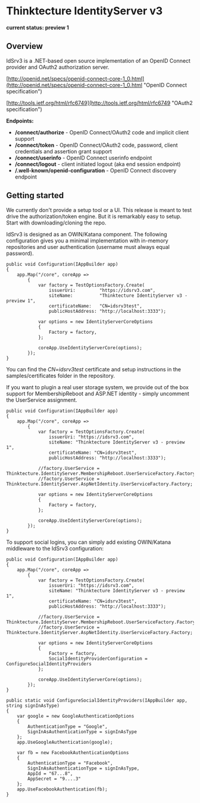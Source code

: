 # Thinktecture IdentityServer v3 #

**current status: preview 1**

## Overview ##

IdSrv3 is a .NET-based open source implementation of an OpenID Connect provider and OAuth2 authorization server.

[http://openid.net/specs/openid-connect-core-1_0.html](http://openid.net/specs/openid-connect-core-1_0.html "OpenID Connect specification")

[http://tools.ietf.org/html/rfc6749](http://tools.ietf.org/html/rfc6749 "OAuth2 specification")


**Endpoints:**

* **/connect/authorize** - OpenID Connect/OAuth2 code and implicit client support
* **/connect/token** - OpenID Connect/OAuth2 code, password, client credentials and assertion grant support
* **/connect/userinfo** - OpenID Connect userinfo endpoint
* **/connect/logout** - client initiated logout (aka end session endpoint)
* **/.well-known/openid-configuration** - OpenID Connect discovery endpoint

## Getting started ##
We currently don't provide a setup tool or a UI. This release is meant to test drive the authorization/token engine. But it is remarkably easy to setup. Start with downloading/cloning the repo.

IdSrv3 is designed as an OWIN/Katana component. The following configuration gives you a minimal implementation with in-memory repositories and user authentication (username must always equal password).

	public void Configuration(IAppBuilder app)
	{
	    app.Map("/core", coreApp =>
	        {
	            var factory = TestOptionsFactory.Create(
	                issuerUri:         "https://idsrv3.com",
	                siteName:          "Thinktecture IdentityServer v3 - preview 1",
	                certificateName:   "CN=idsrv3test",
	                publicHostAddress: "http://localhost:3333");
	                    
	            var options = new IdentityServerCoreOptions
	            {
	                Factory = factory,
	            };
	
	            coreApp.UseIdentityServerCore(options);
	        });
	}

You can find the *CN=idsrv3test* certificate and setup instructions in the samples/certificates folder in the repository.

If you want to plugin a real user storage system, we provide out of the box support for MembershipReboot and ASP.NET identity - simply uncomment the UserService assignment.

	public void Configuration(IAppBuilder app)
    {
        app.Map("/core", coreApp =>
            {
                var factory = TestOptionsFactory.Create(
                    issuerUri: "https://idsrv3.com",
                    siteName: "Thinktecture IdentityServer v3 - preview 1",
                    certificateName: "CN=idsrv3test",
                    publicHostAddress: "http://localhost:3333");

                //factory.UserService = Thinktecture.IdentityServer.MembershipReboot.UserServiceFactory.Factory;
                //factory.UserService = Thinktecture.IdentityServer.AspNetIdentity.UserServiceFactory.Factory;

                var options = new IdentityServerCoreOptions
                {
                    Factory = factory,
                };

                coreApp.UseIdentityServerCore(options);
            });
    }

To support social logins, you can simply add existing OWIN/Katana middleware to the IdSrv3 configuration:

	public void Configuration(IAppBuilder app)
    {
        app.Map("/core", coreApp =>
            {
                var factory = TestOptionsFactory.Create(
                    issuerUri: "https://idsrv3.com",
                    siteName: "Thinktecture IdentityServer v3 - preview 1",
                    certificateName: "CN=idsrv3test",
                    publicHostAddress: "http://localhost:3333");

                //factory.UserService = Thinktecture.IdentityServer.MembershipReboot.UserServiceFactory.Factory;
                //factory.UserService = Thinktecture.IdentityServer.AspNetIdentity.UserServiceFactory.Factory;

                var options = new IdentityServerCoreOptions
                {
                    Factory = factory,
                    SocialIdentityProviderConfiguration = ConfigureSocialIdentityProviders
                };

                coreApp.UseIdentityServerCore(options);
            });
    }

    public static void ConfigureSocialIdentityProviders(IAppBuilder app, string signInAsType)
    {
        var google = new GoogleAuthenticationOptions
        {
            AuthenticationType = "Google",
            SignInAsAuthenticationType = signInAsType
        };
        app.UseGoogleAuthentication(google);

        var fb = new FacebookAuthenticationOptions
        {
            AuthenticationType = "Facebook",
            SignInAsAuthenticationType = signInAsType,
            AppId = "67...8",
            AppSecret = "9....3"
        };
        app.UseFacebookAuthentication(fb);
    }
    
